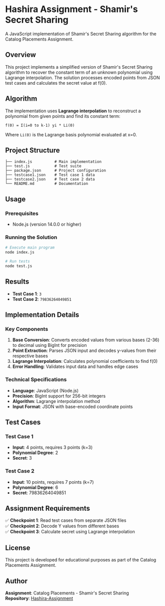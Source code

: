 # Hashira Assignment - Shamir's Secret Sharing

A JavaScript implementation of Shamir's Secret Sharing algorithm for the Catalog Placements Assignment.

## Overview

This project implements a simplified version of Shamir's Secret Sharing algorithm to recover the constant term of an unknown polynomial using Lagrange interpolation. The solution processes encoded points from JSON test cases and calculates the secret value at f(0).

## Algorithm

The implementation uses **Lagrange interpolation** to reconstruct a polynomial from given points and find its constant term:

```
f(0) = Σ(i=0 to k-1) yi * Li(0)
```

Where `Li(0)` is the Lagrange basis polynomial evaluated at x=0.

## Project Structure

```
├── index.js          # Main implementation
├── test.js           # Test suite
├── package.json      # Project configuration
├── testcase1.json    # Test case 1 data
├── testcase2.json    # Test case 2 data
└── README.md         # Documentation
```

## Usage

### Prerequisites
- Node.js (version 14.0.0 or higher)

### Running the Solution

```bash
# Execute main program
node index.js

# Run tests
node test.js
```

## Results

- **Test Case 1**: `3`
- **Test Case 2**: `79836264049851`

## Implementation Details

### Key Components

1. **Base Conversion**: Converts encoded values from various bases (2-36) to decimal using BigInt for precision
2. **Point Extraction**: Parses JSON input and decodes y-values from their respective bases
3. **Lagrange Interpolation**: Calculates polynomial coefficients to find f(0)
4. **Error Handling**: Validates input data and handles edge cases

### Technical Specifications

- **Language**: JavaScript (Node.js)
- **Precision**: BigInt support for 256-bit integers
- **Algorithm**: Lagrange interpolation method
- **Input Format**: JSON with base-encoded coordinate points

## Test Cases

### Test Case 1
- **Input**: 4 points, requires 3 points (k=3)
- **Polynomial Degree**: 2
- **Secret**: 3

### Test Case 2  
- **Input**: 10 points, requires 7 points (k=7)
- **Polynomial Degree**: 6
- **Secret**: 79836264049851

## Assignment Requirements

✅ **Checkpoint 1**: Read test cases from separate JSON files  
✅ **Checkpoint 2**: Decode Y values from different bases  
✅ **Checkpoint 3**: Calculate secret using Lagrange interpolation  

## License

This project is developed for educational purposes as part of the Catalog Placements Assignment.

## Author

**Assignment**: Catalog Placements - Shamir's Secret Sharing  
**Repository**: [Hashira-Assignment](https://github.com/asifforcode/Hashira-Assignment)
